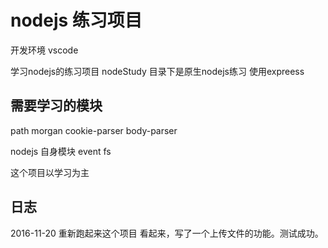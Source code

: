 # nodejs 练习项目

开发环境
vscode

学习nodejs的练习项目
nodeStudy 目录下是原生nodejs练习
使用expreess

## 需要学习的模块
path
morgan
cookie-parser
body-parser

nodejs 自身模块
event
fs


这个项目以学习为主

## 日志

2016-11-20 
重新跑起来这个项目
看起来，写了一个上传文件的功能。测试成功。
